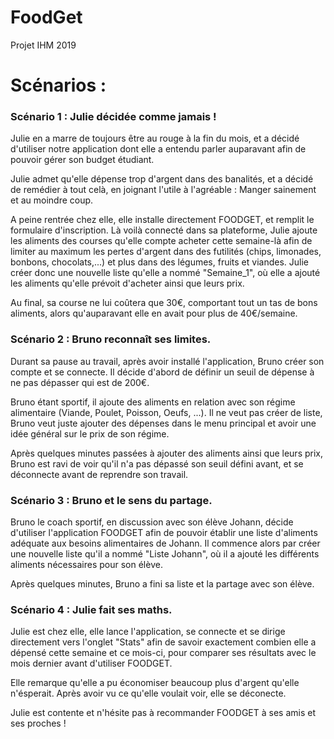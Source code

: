 # FoodGet
Projet IHM 2019 

# Scénarios : 
### Scénario 1 : Julie décidée comme jamais !

Julie en a marre de toujours être au rouge à la fin du mois, et a décidé d'utiliser notre application dont elle a entendu parler auparavant afin de pouvoir gérer son budget étudiant.

Julie admet qu'elle dépense trop d'argent dans des banalités, et a décidé de remédier à tout celà, en joignant l'utile à l'agréable : Manger sainement et au moindre coup.

A peine rentrée chez elle, elle installe directement FOODGET, et remplit le formulaire d'inscription. 
Là voilà connecté dans sa plateforme, Julie ajoute les aliments des courses qu'elle compte acheter cette semaine-là afin de limiter au maximum les pertes d'argent dans des futilités (chips, limonades, bonbons, chocolats,...) et plus dans des légumes, fruits et viandes.
Julie créer donc une nouvelle liste qu'elle a nommé "Semaine_1", où elle a ajouté les aliments qu'elle prévoit d'acheter ainsi que leurs prix. 

Au final, sa course ne lui coûtera que 30€, comportant tout un tas de bons aliments, alors qu'auparavant elle en avait pour plus de 40€/semaine.

### Scénario 2 : Bruno reconnaît ses limites.

Durant sa pause au travail, après avoir installé l'application, Bruno créer son compte et se connecte. Il décide d'abord de définir un seuil de dépense à ne pas dépasser qui est de 200€. 

Bruno étant sportif, il ajoute des aliments en relation avec son régime alimentaire (Viande, Poulet, Poisson, Oeufs, ...). Il ne veut pas créer de liste, Bruno veut juste ajouter des dépenses dans le menu principal et avoir une idée général sur le prix de son régime. 

Après quelques minutes passées à ajouter des aliments ainsi que leurs prix, Bruno est ravi de voir qu'il n'a pas dépassé son seuil défini avant, et se déconnecte avant de reprendre son travail.

### Scénario 3 : Bruno et le sens du partage.

Bruno le coach sportif, en discussion avec son élève Johann, décide d'utiliser l'application FOODGET afin de pouvoir établir une liste d'aliments adéquate aux besoins alimentaires de Johann. Il commence alors par créer une nouvelle liste qu'il a nommé "Liste Johann", où il a ajouté les différents aliments nécessaires pour son élève. 

Après quelques minutes, Bruno a fini sa liste et la partage avec son élève.

### Scénario 4 : Julie fait ses maths.

Julie est chez elle, elle lance l'application, se connecte et se dirige directement vers l'onglet "Stats" afin de savoir exactement combien elle a dépensé cette semaine et ce mois-ci, pour comparer ses résultats avec le mois dernier avant d'utiliser FOODGET.

Elle remarque qu'elle a pu économiser beaucoup plus d'argent qu'elle n'ésperait. Après avoir vu ce qu'elle voulait voir, elle se déconecte. 

Julie est contente et n'hésite pas à recommander FOODGET à ses amis et ses proches !
